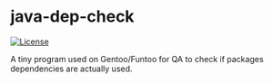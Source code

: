 # java-dep-check
[![License](https://img.shields.io/badge/license-GPLv3-9977bb.svg?style=plastic)](https://github.com/Obsidian-StudiosInc/ebuild-bumper/blob/master/LICENSE)

A tiny program used on Gentoo/Funtoo for QA to check if packages dependencies 
are actually used.
